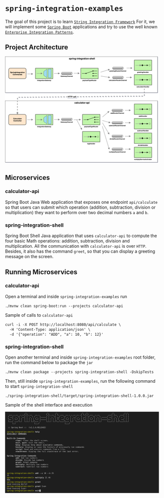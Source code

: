 # `spring-integration-examples`

The goal of this project is to learn [`String Integration Framework`](https://docs.spring.io/spring-integration/reference/html/index.html)
For it, we will implement some [`Spring Boot`](https://spring.io/projects/spring-boot) applications and try to use the
well known [`Enterprise Integration Patterns`](https://www.enterpriseintegrationpatterns.com/patterns/messaging/toc.html). 

## Project Architecture

![project-diagram](images/project-diagram.png)

## Microservices

### calculator-api

Spring Boot Java Web application that exposes one endpoint `api/calculate` so that users can submit which operation
(addition, subtraction, division or multiplication) they want to perform over two decimal numbers `a` and `b`.

### spring-integration-shell

Spring Boot Shell Java application that uses `calculator-api` to compute the four basic Math operations: addition,
subtraction, division and multiplication. All the communication with `calculator-api` is over `HTTP`. Besides, it also
has the command `greet`, so that you can display a greeting message on the screen.

## Running Microservices

### calculator-api

Open a terminal and inside `spring-integration-examples` run
```
./mvnw clean spring-boot:run --projects calculator-api
```

Sample of calls to `calculator-api`
```
curl -i -X POST http://localhost:8080/api/calculate \
  -H 'Content-Type: application/json' \
  -d '{"operation": "ADD", "a": 10, "b": 12}'
```

### spring-integration-shell

Open another terminal and inside `spring-integration-examples` root folder, run the command below to package the `jar`
```
./mvnw clean package --projects spring-integration-shell -DskipTests
```

Then, still inside `spring-integration-examples`, run the following command to start `spring-integration-shell`
```
./spring-integration-shell/target/spring-integration-shell-1.0.0.jar
```

Sample of the shell interface and execution

![project-diagram](images/spring-integration-shell.png)
